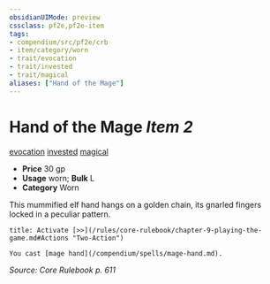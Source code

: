```yaml
---
obsidianUIMode: preview
cssclass: pf2e,pf2e-item
tags:
- compendium/src/pf2e/crb
- item/category/worn
- trait/evocation
- trait/invested
- trait/magical
aliases: ["Hand of the Mage"]
---
```

# Hand of the Mage *Item 2*  
[evocation](/rules/traits/evocation.md)  [invested](/rules/traits/invested.md)  [magical](/rules/traits/magical.md)  

- **Price** 30 gp
- **Usage** worn; **Bulk** L
- **Category** Worn

This mummified elf hand hangs on a golden chain, its gnarled fingers locked in a peculiar pattern.

```ad-embed-ability
title: Activate [>>](/rules/core-rulebook/chapter-9-playing-the-game.md#Actions "Two-Action")

You cast [mage hand](/compendium/spells/mage-hand.md).
```

*Source: Core Rulebook p. 611*